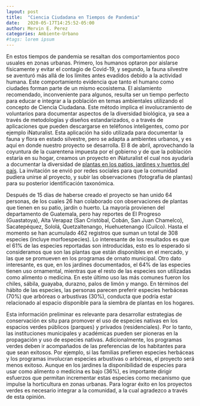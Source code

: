 ```yaml
---
layout: post
title:  "Ciencia Ciudadana en Tiempos de Pandemia"
date:   2020-05-17T14:25:52-05:00
author: Mervin E. Perez
categories: Ambiente-Urbano
#tags: lorem ipsum
---
```


En estos tiempos de pandemia se resaltan dos comportamientos poco usuales en zonas urbanas. Primero, los humanos optaron por aislarse físicamente y evitar el contagio de Covid-19, y segundo, la fauna silvestre se aventuró más allá de los límites antes evadidos debido a la actividad humana. Este comportamiento evidencia que tanto el humano como ciudades forman parte de un mismo ecosistema. El aislamiento recomendado, inconveniente para algunos, resulta ser un tiempo perfecto para educar e integrar a la población en temas ambientales utilizando el concepto de Ciencia Ciudadana. Este método implica el involucramiento de voluntarios para documentar aspectos de la diversidad biológica, ya sea a través de metodologías y diseños estandarizados, o a través de aplicaciones que pueden descargarse en teléfonos inteligentes, como por ejemplo iNaturalist. Esta aplicación ha sido utilizada para documentar la fauna y flora en estado silvestre, pero se adapta a ambientes urbanos, y es aquí en donde nuestro proyecto se desarrolla. El 8 de abril, aprovechando la coyuntura de la cuarentena impuesta por el gobierno y de que la población estaría en su hogar, creamos un proyecto en iNaturalist el cual nos ayudaría a documentar la diversidad de [plantas en los patios, jardines y huertos del país](https://www.inaturalist.org/projects/plantas-de-patios-huertos-y-jardines-de-guatemala). La invitación se envió por redes sociales para que la comunidad pudiera unirse al proyecto, y subir las observaciones (fotografía de plantas) para su posterior identificación taxonómica. 

Después de 15 días de haberse creado el proyecto se han unido 64 personas, de los cuales 26 han colaborado con observaciones de plantas que tienen en su patio, jardín o huerto. La mayoría provienen del departamento de Guatemala, pero hay reportes de El Progreso (Guastatoya), Alta Verapaz (San Cristóbal, Cobán, San Juan Chamelco), Sacatepéquez, Sololá, Quetzaltenango, Huehuetenango (Cuilco). Hasta el momento se han acumulado 462 registros que suman un total de 308 especies (incluye morfoespecies). Lo interesante de los resultados es que el 61% de las especies reportadas son introducidas, esto es lo esperado si consideramos que son las plantas que están disponibles en el mercado, y las que se promueven en los programas de ornato municipal. Otro dato interesante, es que, en los jardines documentados, el 64% de las especies tienen uso ornamental, mientras que el resto de las especies son utilizadas como alimento o medicina. En este último uso las más comunes fueron los chiles, sábila, guayaba, durazno, palos de limón y mango. En términos del hábito de las especies, las personas parecen preferir especies herbáceas (70%) que arbóreas o arbustivas (30%), conducta que podría estar relacionado al espacio disponible para la siembra de plantas en los hogares.

Esta información preliminar es relevante para desarrollar estrategias de conservación ex situ para promover el uso de especies nativas en los espacios verdes públicos (parques) y privados (residenciales). Por lo tanto, las instituciones municipales y académicas pueden ser pioneras en la propagación y uso de especies nativas. Adicionalmente, los programas verdes deben ir acompañados de las preferencias de los habitantes para que sean exitosos. Por ejemplo, si las familias prefieren especies herbáceas y los programas involucran especies arbustivas o arbóreas, el proyecto será menos exitoso. Aunque en los jardines la disponibilidad de especies para usar como alimento o medicina es bajo (36%), es importante dirigir esfuerzos que permitan incrementar estas especies como mecanismo que impulse la horticultura en zonas urbanas. Para lograr éxito en los proyectos verdes es necesario integrar a la comunidad, a la cual agradezco a través de esta opinión.

